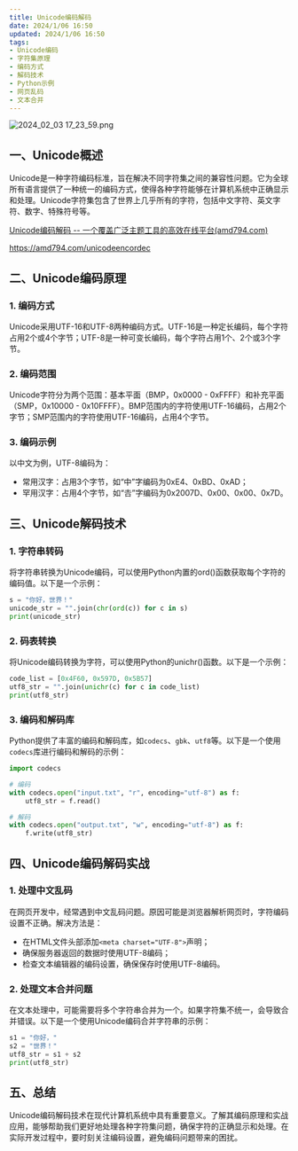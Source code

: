 ```yaml
---
title: Unicode编码解码
date: 2024/1/06 16:50
updated: 2024/1/06 16:50
tags:
- Unicode编码
- 字符集原理
- 编码方式
- 解码技术
- Python示例
- 网页乱码
- 文本合并
---
```


<img src="https://static.cmdragon.cn/blog/images/2024_02_03 17_23_59.png@blog" title="2024_02_03 17_23_59.png" alt="2024_02_03 17_23_59.png"/>

## 一、Unicode概述

Unicode是一种字符编码标准，旨在解决不同字符集之间的兼容性问题。它为全球所有语言提供了一种统一的编码方式，使得各种字符能够在计算机系统中正确显示和处理。Unicode字符集包含了世界上几乎所有的字符，包括中文字符、英文字符、数字、特殊符号等。

[Unicode编码解码 -- 一个覆盖广泛主题工具的高效在线平台(amd794.com)](https://amd794.com/unicodeencordec)

https://amd794.com/unicodeencordec

## 二、Unicode编码原理

### 1. 编码方式

Unicode采用UTF-16和UTF-8两种编码方式。UTF-16是一种定长编码，每个字符占用2个或4个字节；UTF-8是一种可变长编码，每个字符占用1个、2个或3个字节。

### 2. 编码范围

Unicode字符分为两个范围：基本平面（BMP，0x0000 - 0xFFFF）和补充平面（SMP，0x10000 - 0x10FFFF）。BMP范围内的字符使用UTF-16编码，占用2个字节；SMP范围内的字符使用UTF-16编码，占用4个字节。

### 3. 编码示例

以中文为例，UTF-8编码为：

- 常用汉字：占用3个字节，如“中”字编码为0xE4、0xBD、0xAD；
- 罕用汉字：占用4个字节，如“𠮷”字编码为0x2007D、0x00、0x00、0x7D。

## 三、Unicode解码技术

### 1. 字符串转码

将字符串转换为Unicode编码，可以使用Python内置的ord()函数获取每个字符的编码值。以下是一个示例：

```python
s = "你好，世界！"
unicode_str = "".join(chr(ord(c)) for c in s)
print(unicode_str)
```

### 2. 码表转换

将Unicode编码转换为字符，可以使用Python的unichr()函数。以下是一个示例：

```python
code_list = [0x4F60, 0x597D, 0x5B57]
utf8_str = "".join(unichr(c) for c in code_list)
print(utf8_str)
```

### 3. 编码和解码库

Python提供了丰富的编码和解码库，如`codecs`、`gbk`、`utf8`等。以下是一个使用`codecs`库进行编码和解码的示例：

```python
import codecs

# 编码
with codecs.open("input.txt", "r", encoding="utf-8") as f:
    utf8_str = f.read()

# 解码
with codecs.open("output.txt", "w", encoding="utf-8") as f:
    f.write(utf8_str)
```

## 四、Unicode编码解码实战

### 1. 处理中文乱码

在网页开发中，经常遇到中文乱码问题。原因可能是浏览器解析网页时，字符编码设置不正确。解决方法是：

- 在HTML文件头部添加`<meta charset="UTF-8">`声明；
- 确保服务器返回的数据时使用UTF-8编码；
- 检查文本编辑器的编码设置，确保保存时使用UTF-8编码。

### 2. 处理文本合并问题

在文本处理中，可能需要将多个字符串合并为一个。如果字符集不统一，会导致合并错误。以下是一个使用Unicode编码合并字符串的示例：

```python
s1 = "你好，"
s2 = "世界！"
utf8_str = s1 + s2
print(utf8_str)
```

## 五、总结

Unicode编码解码技术在现代计算机系统中具有重要意义。了解其编码原理和实战应用，能够帮助我们更好地处理各种字符集问题，确保字符的正确显示和处理。在实际开发过程中，要时刻关注编码设置，避免编码问题带来的困扰。
